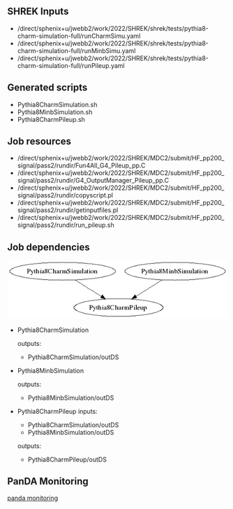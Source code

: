 ## SHREK Inputs
- /direct/sphenix+u/jwebb2/work/2022/SHREK/shrek/tests/pythia8-charm-simulation-full/runCharmSimu.yaml
- /direct/sphenix+u/jwebb2/work/2022/SHREK/shrek/tests/pythia8-charm-simulation-full/runMinbSimu.yaml
- /direct/sphenix+u/jwebb2/work/2022/SHREK/shrek/tests/pythia8-charm-simulation-full/runPileup.yaml
## Generated scripts
- Pythia8CharmSimulation.sh
- Pythia8MinbSimulation.sh
- Pythia8CharmPileup.sh
## Job resources
- /direct/sphenix+u/jwebb2/work/2022/SHREK/MDC2/submit/HF_pp200_signal/pass2/rundir/Fun4All_G4_Pileup_pp.C
- /direct/sphenix+u/jwebb2/work/2022/SHREK/MDC2/submit/HF_pp200_signal/pass2/rundir/G4_OutputManager_Pileup_pp.C
- /direct/sphenix+u/jwebb2/work/2022/SHREK/MDC2/submit/HF_pp200_signal/pass2/rundir/copyscript.pl
- /direct/sphenix+u/jwebb2/work/2022/SHREK/MDC2/submit/HF_pp200_signal/pass2/rundir/getinputfiles.pl
- /direct/sphenix+u/jwebb2/work/2022/SHREK/MDC2/submit/HF_pp200_signal/pass2/rundir/run_pileup.sh
## Job dependencies
![Workflow graph](workflow.png)
- Pythia8CharmSimulation

  outputs:
  - Pythia8CharmSimulation/outDS
- Pythia8MinbSimulation

  outputs:
  - Pythia8MinbSimulation/outDS
- Pythia8CharmPileup
  inputs:
  - Pythia8CharmSimulation/outDS
  - Pythia8MinbSimulation/outDS

  outputs:
  - Pythia8CharmPileup/outDS
## PanDA Monitoring
[panda monitoring](https://panda-doma.cern.ch/tasks/?taskname=user.jwebb2.sP22a-hfcharm-573783ed-f0bd-11ec-8d3a-00163e101048_*)
